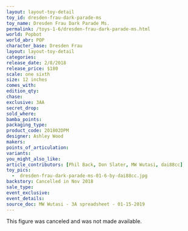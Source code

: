 ```yaml
---
layout: layout-toy-detail 
toy_id: dresden-frau-dark-parade-ms
toy_name: Dresden Frau Dark Parade Ms.
permalink: /toys-1-6/dresden-frau-dark-parade-ms.html
world: Popbot
world_abr: POP
character_base: Dresden Frau
layout: layout-toy-detail
categories: 
release_date: 2/8/2018
release_price: $180 
scale: one sixth
size: 12 inches
comes_with: 
edition_qty: 
chase: 
exclusive: 3AA
secret_drop: 
sold_where: 
bamba_points: 
packaging_type: 
product_code: 201802DPM
designer: Ashley Wood
makers: 
points_of_articulation: 
variants: 
you_might_also_like: 
article_contributors: [Phil Back, Don Slater, MW Wutasi, dai88cc]
toy_pics: 
  -  dresden-frau-dark-parade-ms-01-6-by-dai88cc.jpg
backstory: Cancelled in Nov 2018
sale_type: 
event_exclusive: 
event_details: 
source_doc: MW Wutasi - 3A spreadsheet - 01-15-2019
---
```

This figure was canceled and was not made available.